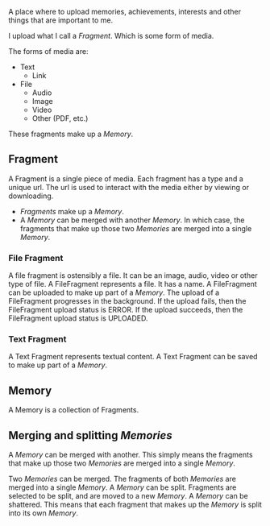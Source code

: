 A place where to upload memories, achievements, interests and other things that are important to me.

I upload what I call a *Fragment*. Which is some form of media.

The forms of media are:

- Text
  - Link
- File
  - Audio
  - Image
  - Video
  - Other (PDF, etc.)


These fragments make up a *Memory*.


## Fragment

A Fragment is a single piece of media. Each fragment has a type and a unique url. The url is used to interact with the media either by viewing or downloading.

- *Fragments* make up a *Memory*.
- A *Memory* can be merged with another *Memory*. In which case, the fragments that make up those two *Memories* are merged into a single *Memory*.

### File Fragment

A file fragment is ostensibly a file. It can be an image, audio, video or other type of file.
A FileFragment represents a file. It has a name.
A FileFragment can be uploaded to make up part of a *Memory*.
The upload of a FileFragment progresses in the background.
If the upload fails, then the FileFragment upload status is ERROR.
If the upload succeeds, then the FileFragment upload status is UPLOADED.


### Text Fragment

A Text Fragment represents textual content.
A Text Fragment can be saved to make up part of a *Memory*.

## Memory

A Memory is a collection of Fragments.

## Merging and splitting *Memories*

A *Memory* can be merged with another. This simply means the fragments that make up those two *Memories* are merged into a single *Memory*.

Two *Memories* can be merged. The fragments of both *Memories* are merged into a single *Memory*.
A *Memory* can be split. Fragments are selected to be split, and are moved to a new *Memory*.
A *Memory* can be shattered. This means that each fragment that makes up the *Memory* is split into its own *Memory*.
